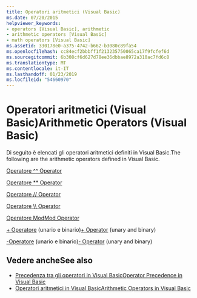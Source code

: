 ```yaml
---
title: Operatori aritmetici (Visual Basic)
ms.date: 07/20/2015
helpviewer_keywords:
- operators [Visual Basic], arithmetic
- arithmetic operators [Visual Basic]
- math operators [Visual Basic]
ms.assetid: 330178e0-a375-4742-b662-b3080c89fa54
ms.openlocfilehash: cc84ecf2bbbff1f213235750065ca17f9fcfef6d
ms.sourcegitcommit: 6b308cf6d627d78ee36dbbae8972a310ac7fd6c8
ms.translationtype: MT
ms.contentlocale: it-IT
ms.lasthandoff: 01/23/2019
ms.locfileid: "54660970"
---
```

# <a name="arithmetic-operators-visual-basic"></a><span data-ttu-id="735e1-102">Operatori aritmetici (Visual Basic)</span><span class="sxs-lookup"><span data-stu-id="735e1-102">Arithmetic Operators (Visual Basic)</span></span>
<span data-ttu-id="735e1-103">Di seguito è elencati gli operatori aritmetici definiti in Visual Basic.</span><span class="sxs-lookup"><span data-stu-id="735e1-103">The following are the arithmetic operators defined in Visual Basic.</span></span>  
  
 [<span data-ttu-id="735e1-104">Operatore ^</span><span class="sxs-lookup"><span data-stu-id="735e1-104">^ Operator</span></span>](../../../visual-basic/language-reference/operators/exponentiation-operator.md)  
  
 [<span data-ttu-id="735e1-105">Operatore \*</span><span class="sxs-lookup"><span data-stu-id="735e1-105">\* Operator</span></span>](../../../visual-basic/language-reference/operators/multiplication-operator.md)  
  
 [<span data-ttu-id="735e1-106">Operatore /</span><span class="sxs-lookup"><span data-stu-id="735e1-106">/ Operator</span></span>](../../../visual-basic/language-reference/operators/floating-point-division-operator.md)  
  
 [<span data-ttu-id="735e1-107">Operatore \\</span><span class="sxs-lookup"><span data-stu-id="735e1-107">\ Operator</span></span>](../../../visual-basic/language-reference/operators/integer-division-operator.md)  
  
 [<span data-ttu-id="735e1-108">Operatore Mod</span><span class="sxs-lookup"><span data-stu-id="735e1-108">Mod Operator</span></span>](../../../visual-basic/language-reference/operators/mod-operator.md)  
  
 <span data-ttu-id="735e1-109">[+ Operatore](../../../visual-basic/language-reference/operators/addition-operator.md) (unario e binario)</span><span class="sxs-lookup"><span data-stu-id="735e1-109">[+ Operator](../../../visual-basic/language-reference/operators/addition-operator.md) (unary and binary)</span></span>  
  
 <span data-ttu-id="735e1-110">[-Operatore](../../../visual-basic/language-reference/operators/subtraction-operator.md) (unario e binario)</span><span class="sxs-lookup"><span data-stu-id="735e1-110">[- Operator](../../../visual-basic/language-reference/operators/subtraction-operator.md) (unary and binary)</span></span>  
  
## <a name="see-also"></a><span data-ttu-id="735e1-111">Vedere anche</span><span class="sxs-lookup"><span data-stu-id="735e1-111">See also</span></span>
- [<span data-ttu-id="735e1-112">Precedenza tra gli operatori in Visual Basic</span><span class="sxs-lookup"><span data-stu-id="735e1-112">Operator Precedence in Visual Basic</span></span>](../../../visual-basic/language-reference/operators/operator-precedence.md)
- [<span data-ttu-id="735e1-113">Operatori aritmetici in Visual Basic</span><span class="sxs-lookup"><span data-stu-id="735e1-113">Arithmetic Operators in Visual Basic</span></span>](../../../visual-basic/programming-guide/language-features/operators-and-expressions/arithmetic-operators.md)
